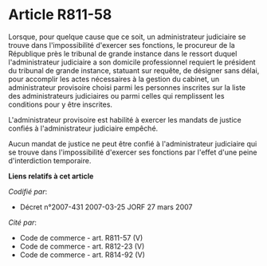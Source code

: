 # Article R811-58

Lorsque, pour quelque cause que ce soit, un administrateur judiciaire se trouve dans l'impossibilité d'exercer ses fonctions,
le procureur de la République près le tribunal de grande instance dans le ressort duquel l'administrateur judiciaire a son
domicile professionnel requiert le président du tribunal de grande instance, statuant sur requête, de désigner sans délai,
pour accomplir les actes nécessaires à la gestion du cabinet, un administrateur provisoire choisi parmi les personnes
inscrites sur la liste des administrateurs judiciaires ou parmi celles qui remplissent les conditions pour y être inscrites.

L'administrateur provisoire est habilité à exercer les mandats de justice confiés à l'administrateur judiciaire empêché.

Aucun mandat de justice ne peut être confié à l'administrateur judiciaire qui se trouve dans l'impossibilité d'exercer ses
fonctions par l'effet d'une peine d'interdiction temporaire.

**Liens relatifs à cet article**

_Codifié par_:

  - Décret n°2007-431 2007-03-25 JORF 27 mars 2007

_Cité par_:

  - Code de commerce - art. R811-57 (V)
  - Code de commerce - art. R812-23 (V)
  - Code de commerce - art. R814-92 (V)
